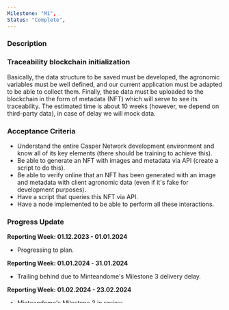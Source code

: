 ```yaml
---
Milestone: "M1",
Status: "Complete",
---
```

<!--lang:en--> 
### Description

### Traceability blockchain initialization

Basically, the data structure to be saved must be developed, the agronomic variables must be well defined, and our current application must be adapted to be able to collect them. Finally, these data must be uploaded to the blockchain in the form of metadata (NFT) which will serve to see its traceability. The estimated time is about 10 weeks (however, we depend on third-party data), in case of delay we will mock data.


### Acceptance Criteria

- Understand the entire Casper Network development environment and know all of its key elements (there should be training to achieve this).
- Be able to generate an NFT with images and metadata via API (create a script to do this).
- Be able to verify online that an NFT has been generated with an image and metadata with client agronomic data (even if it's fake for development purposes).
- Have a script that queries this NFT via API.
- Have a node implemented to be able to perform all these interactions.


### Progress Update

**Reporting Week: 01.12.2023 - 01.01.2024**
- Progressing to plan.

**Reporting Week: 01.01.2024 - 31.01.2024**
- Trailing behind due to Minteandome's Milestone 3 delivery delay.

**Reporting Week: 01.02.2024 - 23.02.2024**
- Minteandome's Milestone 3 in review. 
- Delay due to Minteandome's dependency is mitigated by prioritising Minteandome's Milestone 3 review and approval.
- Layers Trace Tech team is setting up their own node. Upgrading to 1.5.6. 
- Facing issues in upgrading 1.5.6. Sought Tech Support's help.

**Reporting Period: 26.02.2024 - 08.03.2024**
- Milestone 1 Deliverables: Completed all deliverables related to Layers3 Trace Technology.
- API Integration: Currently awaiting integration with Minteandome's API.
- Next Steps: Prioritise resolving dependencies on Minteandome to continue progress.

**Reporting Period: 11.03.2024 - 04.04.2024**
- API Integration: Delivered by Minteandome and Hemav completed the milestone.
- Milestone 1 deliverables reviewed and approved by Technical Review Team.
- Next Steps: Awaiting invoice from Hemav. Once received, invoice will be submitted for payment.

